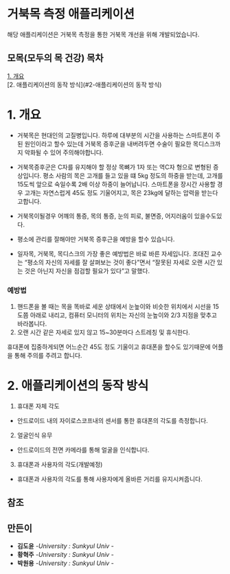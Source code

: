 # 거북목 측정 애플리케이션
해당 애플리케이션은 거북목 측정을 통한 거북목 개선을 위해 개발되었습니다.


## 모목(모두의 목 건강) 목차
[1. 개요](#1-개요)<br>
[2. 애플리케이션의 동작 방식](#2-애플리케이션의 동작 방식)<br>

# 1. 개요

* 거북목은 현대인의 고질병입니다. 
하루에 대부분의 시간을 사용하는 스마트폰이 주된 원인이라고 할수 있는데 거북목 증후군을 내버려두면 수술이 필요한 목디스크까지 악화될 수 있어 주의해야합니다.

* 거북목증후군은 C자를 유지해야 할 정상 목뼈가 1자 또는 역C자 형으로 변형된 증상입니다.
평소 사람의 목은 고개를 들고 있을 떄 5kg 정도의 하중을 받는데, 고개를 15도씩 앞으로 숙일수록 2배 이상 하중이 늘어납니다. 
스마트폰을 장시간 사용할 경우 고개는 자연스럽게 45도 정도 기울어지고, 목은 23kg에 달하는 압력을 받는다고합니다.

* 거북목이될경우 어꺠의 통증, 목의 통증, 눈의 피로, 불면증, 어지러움이 있을수도있다.

* 평소에 관리를 잘해야만 거북목 증후근을 예방을 할수 있습니다.

* 일자목, 거북목, 목디스크의 가장 좋은 예방법은 바로 바른 자세입니다. 
조대진 교수는 “평소의 자신의 자세를 잘 살펴보는 것이 좋다”면서 “잘못된 자세로 오랜 시간 있는 것은 아닌지 자신을 점검할 필요가 있다”고 말했다.

### 예방법
1. 핸드폰을 볼 때는 목을 똑바로 세운 상태에서 눈높이와 비슷한 위치에서 시선을 15도쯤 아래로 내리고, 컴퓨터 모니터의 위치는 자신의 눈높이와 2/3 지점을 맞추고 바라봅니다.
2. 오랜 시간 같은 자세로 있지 않고 15~30분마다 스트레칭 및 휴식한다.

휴대폰에 집중하게되면 어느순간 45도 정도 기울이고 휴대폰을 할수도 있기때문에 어플을 통해 주의를 주려고 합니다.

# 2. 애플리케이션의 동작 방식

1) 휴대폰 자체 각도
 - 안드로이드 내의 자이로스코프내의 센서를 통한 휴대폰의 각도를 측정합니다.
 
2) 얼굴인식 유무
 - 안드로이드의 전면 카메라를 통해 얼굴을 인식합니다.
 
3) 휴대폰과 사용자의 각도(개발예정)
 - 휴대폰과 사용자의 각도를 통해 사용자에게 올바른 거리를 유지시켜줍니다.

## 참조


## 만든이
* **김도윤** -*University : Sunkyul Univ* -
* **황혁주** -*University : Sunkyul Univ* -
* **박원용** -*University : Sunkyul Univ* -






